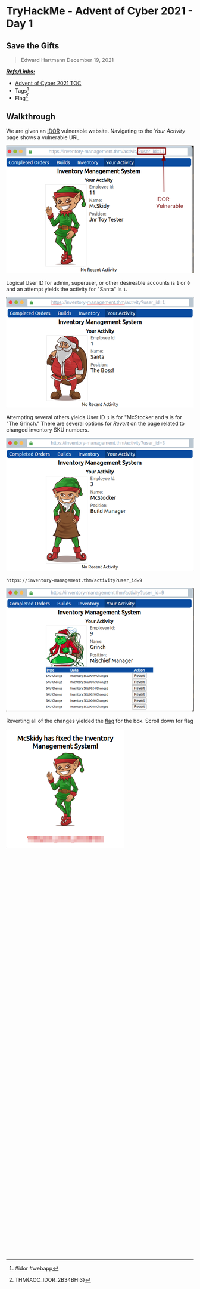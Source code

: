 # TryHackMe - Advent of Cyber 2021 - Day 1
## Save the Gifts
> Edward Hartmann
> December 19, 2021

***<u>Refs/Links:</u>***
- [Advent of Cyber 2021 TOC](_AoC-2021_TOC.md)  
-  Tags[^1]
-  Flag[^2]
## Walkthrough
We are given an [IDOR](../../../knowledge-base/vulnerabilities/insecure_direct_object_reference-IDOR.md) vulnerable website. Navigating to the *Your Activity* page shows a vulnerable URL. 

![IDOR Vuln Spotted](AoC-2021_Photos/1.0%20AoC-Day-1_12-19-21-IDOR_Vuln.png)

Logical User ID for admin, superuser, or other desireable accounts is `1` or `0` and an attempt yields the activity for "Santa" is `1`.

![Santa Activity](AoC-2021_Photos/2.0%20AoC-Day-1_12-19-21-Santa-Activity.png)

Attempting several others yields User ID  `3` is for "McStocker and `9` is for "The Grinch." There are several options for *Revert* on the page related to changed inventory SKU numbers. 

![McStocker](AoC-2021_Photos/2.5%20AoC-Day-1_12-19-21-McStocker.png)

```
https://inventory-management.thm/activity?user_id=9
```

![Grinch Activity](AoC-2021_Photos/3.0%20AoC-Day-1_12-19-21-Grinch-Activity-w-Reverts.png)

Reverting all of the changes yielded the [flag](AoC-2021_Day1.0.md#Flag%20THM%20AOC_IDOR_2B34BHI3) for the box.  Scroll down for flag

![Flag!](AoC-2021_Photos/4.0%20AoC-Day-1_12-19-21-Revert-To-Flags.png)

</br>
</br>
</br>
</br>
</br>
</br>
</br>
</br>
</br>
</br>
</br>
</br>
</br>
</br>
</br>
</br>
</br>
</br>
</br>
</br>
</br>
</br>
</br>
</br>
</br>
</br>
</br>
</br>
</br>
</br>
</br>
</br>
</br>
</br>
</br>
</br>
</br>
</br>
</br>
</br>
</br>
</br>
</br>
</br>
</br>
</br>
</br>
</br>
</br>
</br>
</br>
</br>
</br>
</br>
</br>
</br>
</br>
</br>
</br>
</br>
</br>
</br>
</br>


[^1]: #idor #webapp 
[^2]: THM{AOC_IDOR_2B34BHI3}